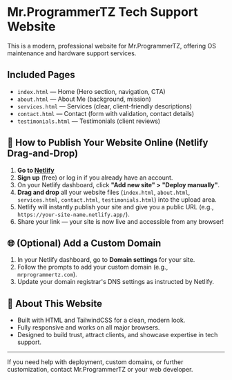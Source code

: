 # Mr.ProgrammerTZ Tech Support Website

This is a modern, professional website for Mr.ProgrammerTZ, offering OS maintenance and hardware support services.

## Included Pages
- `index.html` — Home (Hero section, navigation, CTA)
- `about.html` — About Me (background, mission)
- `services.html` — Services (clear, client-friendly descriptions)
- `contact.html` — Contact (form with validation, contact details)
- `testimonials.html` — Testimonials (client reviews)

## 🚀 How to Publish Your Website Online (Netlify Drag-and-Drop)

1. **Go to [Netlify](https://www.netlify.com/)**
2. **Sign up** (free) or log in if you already have an account.
3. On your Netlify dashboard, click **"Add new site" > "Deploy manually"**.
4. **Drag and drop** all your website files (`index.html`, `about.html`, `services.html`, `contact.html`, `testimonials.html`) into the upload area.
5. Netlify will instantly publish your site and give you a public URL (e.g., `https://your-site-name.netlify.app/`).
6. Share your link — your site is now live and accessible from any browser!

## 🌐 (Optional) Add a Custom Domain
1. In your Netlify dashboard, go to **Domain settings** for your site.
2. Follow the prompts to add your custom domain (e.g., `mrprogrammertz.com`).
3. Update your domain registrar's DNS settings as instructed by Netlify.

## 📄 About This Website
- Built with HTML and TailwindCSS for a clean, modern look.
- Fully responsive and works on all major browsers.
- Designed to build trust, attract clients, and showcase expertise in tech support.

---
If you need help with deployment, custom domains, or further customization, contact Mr.ProgrammerTZ or your web developer. 